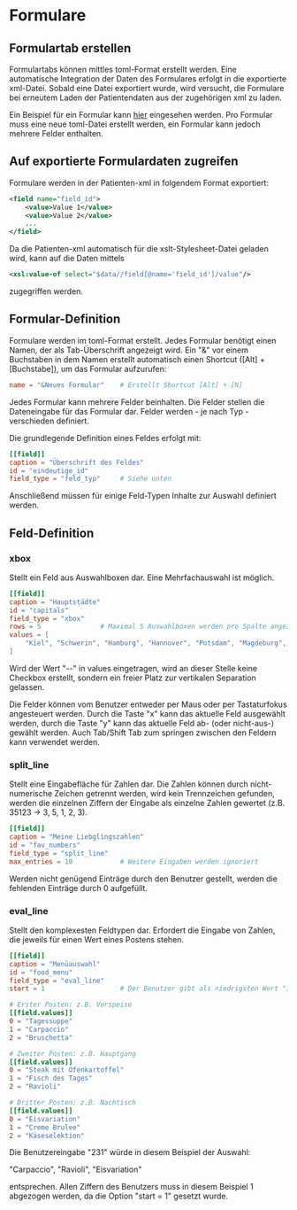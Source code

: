 # Formulare

## Formulartab erstellen

Formulartabs können mittles toml-Format erstellt werden. Eine automatische Integration der Daten des Formulares erfolgt in die exportierte xml-Datei. Sobald eine Datei exportiert wurde, wird versucht, die Formulare bei erneutem Laden der Patientendaten aus der zugehörigen xml zu laden.

Ein Beispiel für ein Formular kann [hier](bdi2.toml) eingesehen werden.
Pro Formular muss eine neue toml-Datei erstellt werden, ein Formular kann
jedoch mehrere Felder enthalten.


## Auf exportierte Formulardaten zugreifen

Formulare werden in der Patienten-xml in folgendem Format exportiert:

```xml
<field name="field_id">
    <value>Value 1</value>
    <value>Value 2</value>
    ...
</field>
```

Da die Patienten-xml automatisch für die xslt-Stylesheet-Datei geladen wird, kann auf die Daten mittels

```xml
<xsl:value-of select="$data//field[@name='field_id']/value"/>
```

zugegriffen werden.


## Formular-Definition

Formulare werden im toml-Format erstellt. Jedes Formular benötigt einen Namen,
der als Tab-Überschrift angezeigt wird. Ein "&" vor einem Buchstaben in dem Namen
erstellt automatisch einen Shortcut ([Alt] + [Buchstabe]), um das Formular
aufzurufen:

```toml
name = "&Neues Formular"    # Erstellt Shortcut [Alt] + [N]
```

Jedes Formular kann mehrere Felder beinhalten. Die Felder stellen die Dateneingabe
für das Formular dar. Felder werden - je nach Typ - verschieden definiert.

Die grundlegende Definition eines Feldes erfolgt mit:

```toml
[[field]]
caption = "Überschrift des Feldes"
id = "eindeutige_id"
field_type = "feld_typ"     # Siehe unten
```

Anschließend müssen für einige Feld-Typen Inhalte zur Auswahl definiert werden.


## Feld-Definition

### xbox

Stellt ein Feld aus Auswahlboxen dar. Eine Mehrfachauswahl ist möglich.

```toml
[[field]]
caption = "Hauptstädte"
id = "capitals"
field_type = "xbox"
rows = 5               # Maximal 5 Auswahlboxen werden pro Spalte angezeigt
values = [
    "Kiel", "Schwerin", "Hamburg", "Hannover", "Potsdam", "Magdeburg", "Düsseldorf", "Erfurt", "Dresden", "Wiesbaden", "Mainz", "Saarbrücken", "Stuttgart", "München"
]
```

Wird der Wert "--" in values eingetragen, wird an dieser Stelle keine Checkbox erstellt,
sondern ein freier Platz zur vertikalen Separation gelassen.

Die Felder können vom Benutzer entweder per Maus oder per Tastaturfokus angesteuert werden.
Durch die Taste "x" kann das aktuelle Feld ausgewählt werden, durch die Taste "y" kann
das aktuelle Feld ab- (oder nicht-aus-) gewählt werden. Auch Tab/Shift Tab zum springen
zwischen den Feldern kann verwendet werden.

### split_line

Stellt eine Eingabefläche für Zahlen dar. Die Zahlen können durch nicht-numerische
Zeichen getrennt werden, wird kein Trennzeichen gefunden, werden die einzelnen
Ziffern der Eingabe als einzelne Zahlen gewertet (z.B. 35123 -> 3, 5, 1, 2, 3).

```toml
[[field]]
caption = "Meine Liebglingszahlen"
id = "fav_numbers"
field_type = "split_line"
max_entries = 10            # Weitere Eingaben werden ignoriert
```


Werden nicht genügend Einträge durch den Benutzer gestellt, werden die fehlenden
Einträge durch 0 aufgefüllt.


### eval_line

Stellt den komplexesten Feldtypen dar. Erfordert die Eingabe von Zahlen, die
jeweils für einen Wert eines Postens stehen.

```toml
[[field]]
caption = "Menüauswahl"
id = "food_menu"
field_type = "eval_line"
start = 1                   # Der Benutzer gibt als niedrigsten Wert "1" ein, hier wird aber mit 0 begonnen

# Erster Posten: z.B. Vorspeise
[[field.values]]
0 = "Tagessuppe"
1 = "Carpaccio"
2 = "Bruschetta"

# Zweiter Posten: z.B. Hauptgang
[[field.values]]
0 = "Steak mit Ofenkartoffel"
1 = "Fisch des Tages"
2 = "Ravioli"

# Dritter Posten: z.B. Nachtisch
[[field.values]]
0 = "Eisvariation"
1 = "Creme Brulee"
2 = "Käseselektion"
```

Die Benutzereingabe "231" würde in diesem Beispiel der Auswahl:

"Carpaccio", "Ravioli", "Eisvariation"

entsprechen. Allen Ziffern des Benutzers muss in diesem Beispiel 1 abgezogen
werden, da die Option "start = 1" gesetzt wurde.

